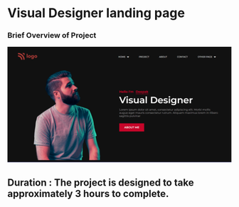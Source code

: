 # Visual Designer landing page

### Brief Overview of Project

![Test Image 1](./thumbnail.png)

## Duration : The project is designed to take approximately 3 hours to complete.
